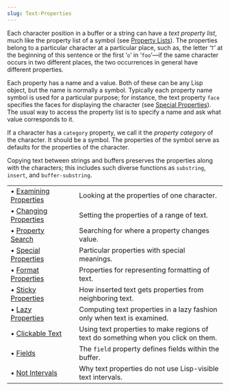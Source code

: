 ```yaml
---
slug: Text-Properties
---
```


Each character position in a buffer or a string can have a *text property list*, much like the property list of a symbol (see [Property Lists](Property-Lists)). The properties belong to a particular character at a particular place, such as, the letter ‘`T`’ at the beginning of this sentence or the first ‘`o`’ in ‘`foo`’—if the same character occurs in two different places, the two occurrences in general have different properties.

Each property has a name and a value. Both of these can be any Lisp object, but the name is normally a symbol. Typically each property name symbol is used for a particular purpose; for instance, the text property `face` specifies the faces for displaying the character (see [Special Properties](Special-Properties)). The usual way to access the property list is to specify a name and ask what value corresponds to it.

If a character has a `category` property, we call it the *property category* of the character. It should be a symbol. The properties of the symbol serve as defaults for the properties of the character.

Copying text between strings and buffers preserves the properties along with the characters; this includes such diverse functions as `substring`, `insert`, and `buffer-substring`.

|                                                |    |                                                                                    |
| :--------------------------------------------- | -- | :--------------------------------------------------------------------------------- |
| • [Examining Properties](Examining-Properties) |    | Looking at the properties of one character.                                        |
| • [Changing Properties](Changing-Properties)   |    | Setting the properties of a range of text.                                         |
| • [Property Search](Property-Search)           |    | Searching for where a property changes value.                                      |
| • [Special Properties](Special-Properties)     |    | Particular properties with special meanings.                                       |
| • [Format Properties](Format-Properties)       |    | Properties for representing formatting of text.                                    |
| • [Sticky Properties](Sticky-Properties)       |    | How inserted text gets properties from neighboring text.                           |
| • [Lazy Properties](Lazy-Properties)           |    | Computing text properties in a lazy fashion only when text is examined.            |
| • [Clickable Text](Clickable-Text)             |    | Using text properties to make regions of text do something when you click on them. |
| • [Fields](Fields)                             |    | The `field` property defines fields within the buffer.                             |
| • [Not Intervals](Not-Intervals)               |    | Why text properties do not use Lisp-visible text intervals.                        |
